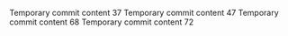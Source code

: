 Temporary commit content 37
Temporary commit content 47
Temporary commit content 68
Temporary commit content 72
